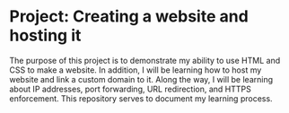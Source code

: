 # Project: Creating a website and hosting it

The purpose of this project is to demonstrate my ability to use HTML and CSS to make a website. In addition, I will be learning how to host my website and link a custom domain to it. Along the way, I will be learning about IP addresses, port forwarding, URL redirection, and HTTPS enforcement. This repository serves to document my learning process.

